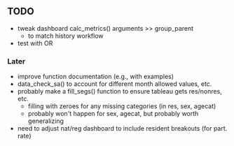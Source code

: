 
## TODO

- tweak dashboard calc_metrics() arguments >> group_parent
    + to match history workflow
- test with OR

### Later

- improve function documentation (e.g., with examples)
- data_check_sa() to account for different month allowed values, etc.
- probably make a fill_segs() function to ensure tableau gets res/nonres, etc.
    + filling with zeroes for any missing categories (in res, sex, agecat)
    + probably won't happen for sex, agecat, but probably worth generalizing
- need to adjust nat/reg dashboard to include resident breakouts (for part. rate)
